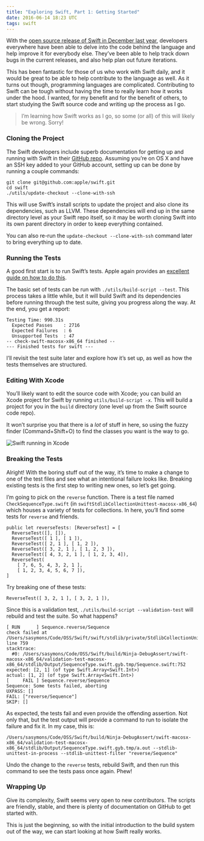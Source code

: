 ```yaml
---
title: "Exploring Swift, Part 1: Getting Started"
date: 2016-06-14 18:23 UTC
tags: swift
---
```


With the [open source release of Swift in December last year](https://developer.apple.com/swift/blog/?id=34), developers everywhere have been able to delve into the code behind the language and help improve it for everybody else. They’ve been able to help track down bugs in the current releases, and also help plan out future iterations.

This has been fantastic for those of us who work with Swift daily, and it would be great to be able to help contribute to the language as well. As it turns out though, programming languages are complicated. Contributing to Swift can be tough without having the time to really learn how it works under the hood. I wanted, for my benefit and for the benefit of others, to start studying the Swift source code and writing up the process as I go.

> I’m learning how Swift works as I go, so some (or all) of this will likely be wrong. Sorry!

### Cloning the Project

The Swift developers include superb documentation for getting up and running with Swift in their [GitHub repo](https://github.com/apple/swift). Assuming you’re on OS X and have an SSH key added to your GitHub account, setting up can be done by running a couple commands:

```
git clone git@github.com:apple/swift.git
cd swift
./utils/update-checkout --clone-with-ssh
```

This will use Swift’s install scripts to update the project and also clone its dependencies, such as LLVM. These dependencies will end up in the same directory level as your Swift repo itself, so it may be worth cloning Swift into its own parent directory in order to keep everything contained.

You can also re-run the `update-checkout --clone-with-ssh` command later to bring everything up to date.

### Running the Tests

A good first start is to run Swift’s tests. Apple again provides an [excellent guide on how to do this](https://github.com/apple/swift/blob/master/docs/Testing.rst).

The basic set of tests can be run with `./utils/build-script --test`. This process takes a little while, but it will build Swift and its dependencies before running through the test suite, giving you progress along the way. At the end, you get a report:

```
Testing Time: 990.31s
  Expected Passes    : 2716
  Expected Failures  : 6
  Unsupported Tests  : 47
-- check-swift-macosx-x86_64 finished --
--- Finished tests for swift ---
```

I’ll revisit the test suite later and explore how it’s set up, as well as how the tests themselves are structured.

### Editing With Xcode

You’ll likely want to edit the source code with Xcode; you can build an Xcode project for Swift by running `utils/build-script -x`. This will build a project for you in the `build` directory (one level up from the Swift source code repo).

It won’t surprise you that there is a _lot_ of stuff in here, so using the fuzzy finder (Command+Shift+O) to find the classes you want is the way to go.

![Swift running in Xcode](https://s3.amazonaws.com/samsymons/images/swift-in-xcode.png)

### Breaking the Tests

Alright! With the boring stuff out of the way, it’s time to make a change to one of the test files and see what an intentional failure looks like. Breaking existing tests is the first step to writing new ones, so let’s get going.

I’m going to pick on the `reverse` function. There is a test file named `CheckSequenceType.swift` (in `swiftStdlibCollectionUnittest-macosx-x86_64`) which houses a variety of tests for collections. In here, you’ll find some tests for `reverse` and friends.

```
public let reverseTests: [ReverseTest] = [
  ReverseTest([], []),
  ReverseTest([ 1 ], [ 1 ]),
  ReverseTest([ 2, 1 ], [ 1, 2 ]),
  ReverseTest([ 3, 2, 1 ], [ 1, 2, 3 ]),
  ReverseTest([ 4, 3, 2, 1 ], [ 1, 2, 3, 4]),
  ReverseTest(
    [ 7, 6, 5, 4, 3, 2, 1 ],
    [ 1, 2, 3, 4, 5, 6, 7 ]),
]
```

Try breaking one of these tests:

```
ReverseTest([ 3, 2, 1 ], [ 3, 2, 1 ]),
```

Since this is a validation test, `./utils/build-script --validation-test` will rebuild and test the suite. So what happens?

```
[ RUN      ] Sequence.reverse/Sequence
check failed at /Users/sasymons/Code/OSS/Swift/swift/stdlib/private/StdlibCollectionUnittest/CheckSequenceType.swift, line 759
stacktrace:
  #0: /Users/sasymons/Code/OSS/Swift/build/Ninja-DebugAssert/swift-macosx-x86_64/validation-test-macosx-x86_64/stdlib/Output/SequenceType.swift.gyb.tmp/Sequence.swift:752
expected: [2, 1] (of type Swift.Array<Swift.Int>)
actual: [1, 2] (of type Swift.Array<Swift.Int>)
[     FAIL ] Sequence.reverse/Sequence
Sequence: Some tests failed, aborting
UXPASS: []
FAIL: ["reverse/Sequence"]
SKIP: []
```

As expected, the tests fail and even provide the offending assertion. Not only that, but the test output will provide a command to run to isolate the failure and fix it. In my case, this is:

```
/Users/sasymons/Code/OSS/Swift/build/Ninja-DebugAssert/swift-macosx-x86_64/validation-test-macosx-x86_64/stdlib/Output/SequenceType.swift.gyb.tmp/a.out --stdlib-unittest-in-process --stdlib-unittest-filter "reverse/Sequence"
```

Undo the change to the `reverse` tests, rebuild Swift, and then run this command to see the tests pass once again. Phew!

### Wrapping Up

Give its complexity, Swift seems very open to new contributors. The scripts are friendly, stable, and there is plenty of documentation on GitHub to get started with.

This is just the beginning, so with the initial introduction to the build system out of the way, we can start looking at how Swift really works.